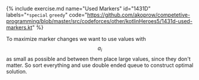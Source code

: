 {% include exercise.md name="Used Markers" id="1431D" labels="`*special` `greedy`"
   code="https://github.com/akoprow/competetive-programming/blob/master/src/codeforces/other/kotlinHeroes5/1431d-used-markers.kt"
%}

To maximize marker changes we want to use values with $$a_i$$ as small as possible and between them place large values, since they don't matter.  So sort everything and use double ended queue to construct optimal solution.
